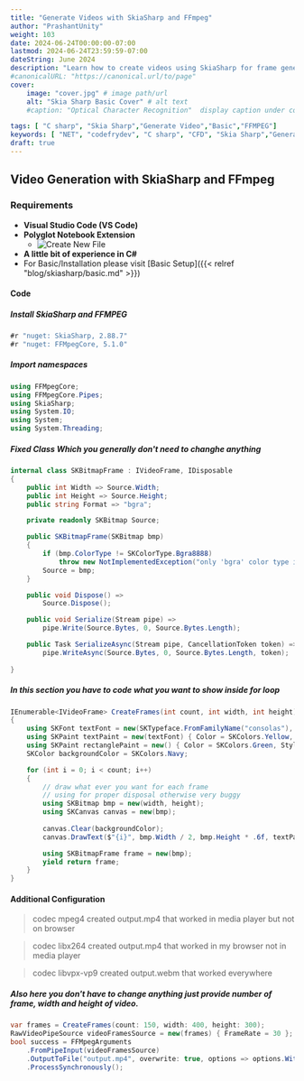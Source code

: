 ```yaml
---
title: "Generate Videos with SkiaSharp and FFmpeg"
author: "PrashantUnity"
weight: 103
date: 2024-06-24T00:00:00-07:00
lastmod: 2024-06-24T23:59:59-07:00
dateString: June 2024  
description: "Learn how to create videos using SkiaSharp for frame generation and FFmpeg for video encoding with step-by-step examples and setup instructions"
#canonicalURL: "https://canonical.url/to/page"
cover:
    image: "cover.jpg" # image path/url
    alt: "Skia Sharp Basic Cover" # alt text
    #caption: "Optical Character Recognition"  display caption under cover 

tags: [ "C sharp", "Skia Sharp","Generate Video","Basic","FFMPEG"]
keywords: [ "NET", "codefrydev", "C sharp", "CFD", "Skia Sharp","Generate Video","Basic","FFMPEG"]
draft: true
---
```



## Video Generation with SkiaSharp and FFmpeg 

### Requirements

- **Visual Studio Code (VS Code)**
- **Polyglot Notebook Extension**
  - ![Create New File](./poly.png)
- **A little bit of experience in C#**
- For Basic/Installation please visit [Basic Setup]({{< relref "blog/skiasharp/basic.md" >}})

#### Code

##### Install SkiaSharp and FFMPEG

```csharp {linenos=true}
#r "nuget: SkiaSharp, 2.88.7"
#r "nuget: FFMpegCore, 5.1.0"
```

##### Import namespaces

```csharp {linenos=true}
using FFMpegCore;
using FFMpegCore.Pipes;
using SkiaSharp;
using System.IO;
using System;
using System.Threading;
```

##### Fixed Class Which you generally don't need to changhe anything

```csharp {linenos=true}
internal class SKBitmapFrame : IVideoFrame, IDisposable
{
    public int Width => Source.Width;
    public int Height => Source.Height;
    public string Format => "bgra";

    private readonly SKBitmap Source;

    public SKBitmapFrame(SKBitmap bmp)
    {
        if (bmp.ColorType != SKColorType.Bgra8888)
            throw new NotImplementedException("only 'bgra' color type is supported");
        Source = bmp;
    }

    public void Dispose() =>
        Source.Dispose();

    public void Serialize(Stream pipe) =>
        pipe.Write(Source.Bytes, 0, Source.Bytes.Length);

    public Task SerializeAsync(Stream pipe, CancellationToken token) =>
        pipe.WriteAsync(Source.Bytes, 0, Source.Bytes.Length, token);
        
}
```

##### In this section you have to code what you want to show inside for loop

```csharp {linenos=true}
IEnumerable<IVideoFrame> CreateFrames(int count, int width, int height)
{
    using SKFont textFont = new(SKTypeface.FromFamilyName("consolas"), size: 32);
    using SKPaint textPaint = new(textFont) { Color = SKColors.Yellow, TextAlign = SKTextAlign.Center };
    using SKPaint rectanglePaint = new() { Color = SKColors.Green, Style = SKPaintStyle.Fill };
    SKColor backgroundColor = SKColors.Navy;

    for (int i = 0; i < count; i++)
    {
        // draw what ever you want for each frame 
        // using for proper disposal otherwise very buggy
        using SKBitmap bmp = new(width, height);
        using SKCanvas canvas = new(bmp);
        
        canvas.Clear(backgroundColor); 
        canvas.DrawText($"{i}", bmp.Width / 2, bmp.Height * .6f, textPaint);

        using SKBitmapFrame frame = new(bmp);
        yield return frame;
    }
}
```

#### Additional Configuration

>codec mpeg4 created output.mp4 that worked in media player but not on browser

>codec libx264 created output.mp4 that worked in my browser not in media player

>codec libvpx-vp9 created output.webm that worked everywhere 

##### Also here you don't have to change anything just provide number of frame, width and height of video.

```csharp {linenos=true}
var frames = CreateFrames(count: 150, width: 400, height: 300);
RawVideoPipeSource videoFramesSource = new(frames) { FrameRate = 30 };
bool success = FFMpegArguments
    .FromPipeInput(videoFramesSource)
    .OutputToFile("output.mp4", overwrite: true, options => options.WithVideoCodec("mpeg4"))
    .ProcessSynchronously();
```
